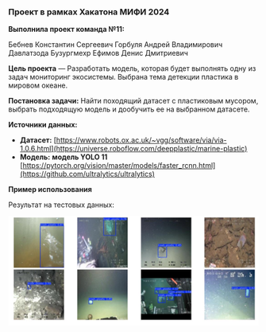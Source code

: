 ### Проект в рамках Хакатона МИФИ 2024

**Выполнила проект команда №11:**

Бебнев Константин Сергеевич
Горбуля Андрей Владимирович
Давлатзода Бузургмехр
Ефимов Денис Дмитриевич


**Цель проекта** — Разработать модель, которая будет выполнять одну из задач мониторинг экосистемы. Выбрана тема детекции пластика в мировом океане.

**Постановка задачи:** Найти походящий датасет с пластиковым мусором, выбрать подходящую модель и дообучить ее на выбранном датасете. 

**Источники данных:**

- **Датасет:** [https://www.robots.ox.ac.uk/~vgg/software/via/via-1.0.6.html](https://universe.roboflow.com/deepplastic/marine-plastic)
- **Модель:** **модель YOLO 11** [https://pytorch.org/vision/master/models/faster_rcnn.html](https://github.com/ultralytics/ultralytics)

**Пример использования**

Результат на тестовых данных:

![Мое изображение](predict/predict.JPG)